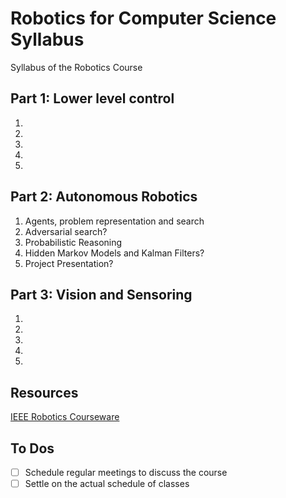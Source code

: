 # Robotics for Computer Science Syllabus
Syllabus of the Robotics Course

## Part 1: Lower level control

1. 
2. 
3. 
4. 
5. 

## Part 2: Autonomous Robotics

1. Agents, problem representation and search
2. Adversarial search?
3. Probabilistic Reasoning
4. Hidden Markov Models and Kalman Filters?
5. Project Presentation?

## Part 3: Vision and Sensoring

1. 
2. 
3. 
4. 
5. 

## Resources

[IEEE Robotics Courseware](http://www.roboticscourseware.org/courses.html) 

## To Dos

- [ ] Schedule regular meetings to discuss the course
- [ ] Settle on the actual schedule of classes
